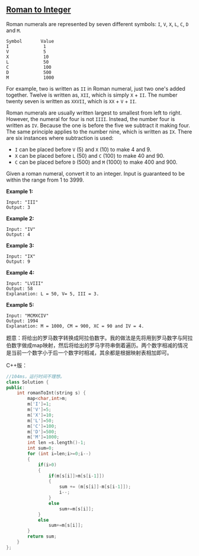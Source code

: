 ## [Roman to Integer](https://leetcode.com/problems/roman-to-integer/)

Roman numerals are represented by seven different symbols: `I`, `V`, `X`, `L`, `C`, `D` and `M`.

```
Symbol       Value
I             1
V             5
X             10
L             50
C             100
D             500
M             1000
```

For example, two is written as `II` in Roman numeral, just two one's added together. Twelve is written as, `XII`, which is simply `X` + `II`. The number twenty seven is written as `XXVII`, which is `XX` + `V` + `II`.

Roman numerals are usually written largest to smallest from left to right. However, the numeral for four is not `IIII`. Instead, the number four is written as `IV`. Because the one is before the five we subtract it making four. The same principle applies to the number nine, which is written as `IX`. There are six instances where subtraction is used:

- `I` can be placed before `V` (5) and `X` (10) to make 4 and 9. 
- `X` can be placed before `L` (50) and `C` (100) to make 40 and 90. 
- `C` can be placed before `D` (500) and `M` (1000) to make 400 and 900.

Given a roman numeral, convert it to an integer. Input is guaranteed to be within the range from 1 to 3999.

**Example 1:**

```
Input: "III"
Output: 3
```

**Example 2:**

```
Input: "IV"
Output: 4
```

**Example 3:**

```
Input: "IX"
Output: 9
```

**Example 4:**

```
Input: "LVIII"
Output: 58
Explanation: L = 50, V= 5, III = 3.
```

**Example 5:**

```
Input: "MCMXCIV"
Output: 1994
Explanation: M = 1000, CM = 900, XC = 90 and IV = 4.
```

题意：将给出的罗马数字转换成阿拉伯数字。我的做法是先将用到罗马数字与阿拉伯数字做成map映射，然后将给出的罗马字符串倒着遍历。两个数字相减的情况是当前一个数字小于后一个数字时相减，其余都是根据映射表相加即可。

C++版：

```c++
//104ms，运行时间不理想。
class Solution {
public:
    int romanToInt(string s) {
        map<char,int>m;
        m['I']=1;
        m['V']=5;
        m['X']=10;
        m['L']=50;
        m['C']=100;
        m['D']=500;
        m['M']=1000;
        int len =s.length()-1;
        int sum=0;
        for (int i=len;i>=0;i--)
        {
            if(i>0)
            {
                if(m[s[i]]>m[s[i-1]])
                {
                    sum += (m[s[i]]-m[s[i-1]]);
                    i--;
                }
                else
                    sum+=m[s[i]];
            }
            else
                sum+=m[s[i]];
        }
        return sum;
    }
};
```

